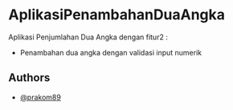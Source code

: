 # AplikasiPenambahanDuaAngka
 
Aplikasi Penjumlahan Dua Angka dengan fitur2 :
- Penambahan dua angka dengan validasi input numerik
## Authors

- [@prakom89](https://www.github.com/prakom89)

